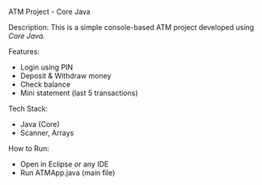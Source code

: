 ATM Project - Core Java

 Description:
This is a simple console-based ATM project developed using *Core Java*.

 Features:
- Login using PIN
- Deposit & Withdraw money
- Check balance
- Mini statement (last 5 transactions)

 Tech Stack:
- Java (Core)
- Scanner, Arrays

 How to Run:
- Open in Eclipse or any IDE
- Run ATMApp.java (main file)
